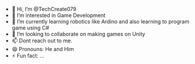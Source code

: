 - 👋 Hi, I’m @TechCreate079
- 👀 I’m interested in Game Development
- 🌱 I’m currently learning robotics like Ardino and also learning to program game using C#
- 💞️ I’m looking to collaborate on making games on Unity
- 📫 Dont reach out to me.
- 😄 Pronouns: He and Him
- ⚡ Fun fact: ...

<!---
TechCreate079/TechCreate079 is a ✨ special ✨ repository because its `README.md` (this file) appears on your GitHub profile.
You can click the Preview link to take a look at your changes.
--->
